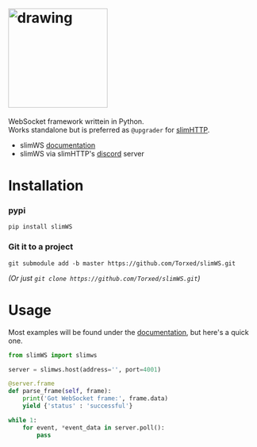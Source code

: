 # <img src="https://github.com/Torxed/slimHTTP/raw/master/docs/_static/slimWS.png" alt="drawing" width="200"/>
WebSocket framework writtein in Python.<br>
Works standalone but is preferred as `@upgrader` for [slimHTTP](https://github.com/Torxed/slimHTTP). 

 * slimWS [documentation](https://slimws.readthedocs.io/en/latest)
 * slimWS via slimHTTP's [discord](https://discord.gg/CMjZbwR) server

# Installation

### pypi

    pip install slimWS

### Git it to a project

    git submodule add -b master https://github.com/Torxed/slimWS.git 

*(Or just `git clone https://github.com/Torxed/slimWS.git`)*

# Usage

Most examples will be found under the [documentation](https://slimws.readthedocs.io/en/latest), but here's a quick one.

```python
from slimWS import slimws

server = slimws.host(address='', port=4001)

@server.frame
def parse_frame(self, frame):
	print('Got WebSocket frame:', frame.data)
	yield {'status' : 'successful'}

while 1:
	for event, *event_data in server.poll():
		pass
```